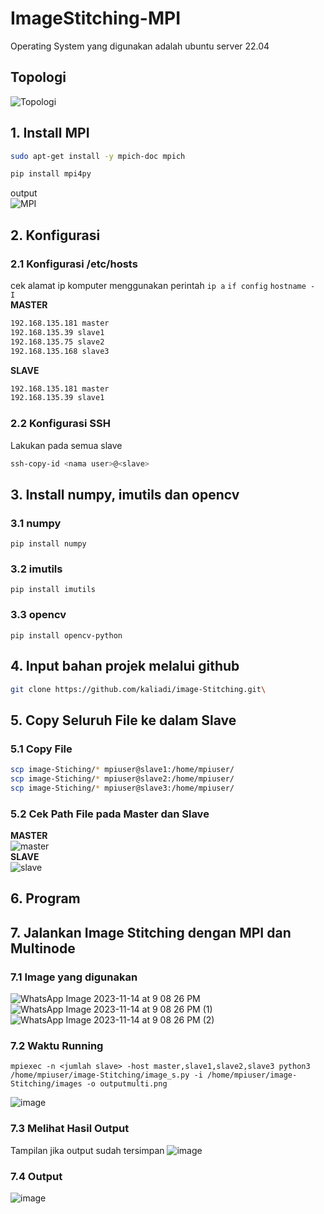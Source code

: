 # ImageStitching-MPI
Operating System yang digunakan adalah ubuntu server 22.04

## Topologi
![Topologi](https://github.com/feliana444/ImageStitching-MPI/assets/145323449/263a5fa1-220e-46f2-8959-34ba6c33901f)

## 1. Install MPI
```sh
sudo apt-get install -y mpich-doc mpich
```
```sh
pip install mpi4py
```
output <br>
![MPI](https://github.com/feliana444/ImageStitching-MPI/assets/145323449/0a4b646e-f73b-4060-9364-49c5f43f4f2a)
## 2. Konfigurasi
### 2.1 Konfigurasi /etc/hosts <br>
cek alamat ip komputer menggunakan perintah `ip a` `if config` `hostname -  I` <br>
**MASTER**
```sh
192.168.135.181 master
192.168.135.39 slave1
192.168.135.75 slave2
192.168.135.168 slave3
```
**SLAVE**
```sh
192.168.135.181 master
192.168.135.39 slave1
```
### 2.2 Konfigurasi SSH <br>
Lakukan pada semua slave
```sh
ssh-copy-id <nama user>@<slave>
```

## 3. Install numpy, imutils dan opencv
### 3.1 numpy
    pip install numpy
### 3.2 imutils
    pip install imutils
### 3.3 opencv
    pip install opencv-python

## 4. Input bahan projek melalui github
```sh
git clone https://github.com/kaliadi/image-Stitching.git\
```

## 5. Copy Seluruh File ke dalam Slave
### 5.1 Copy File
```sh
scp image-Stiching/* mpiuser@slave1:/home/mpiuser/
scp image-Stiching/* mpiuser@slave2:/home/mpiuser/
scp image-Stiching/* mpiuser@slave3:/home/mpiuser/
```
### 5.2 Cek Path File pada Master dan Slave <br>
**MASTER** <br>
![master](https://github.com/feliana444/ImageStitching-MPI/assets/145323449/99b8c0c3-d4fe-4737-ab2d-5d7cf5d3c67a) <br>
**SLAVE** <br>
![slave](https://github.com/feliana444/ImageStitching-MPI/assets/145323449/0e2a4f5a-fa9b-430f-ae80-e35f5889f397)

## 6. Program

## 7. Jalankan Image Stitching dengan MPI dan Multinode
### 7.1 Image yang digunakan
![WhatsApp Image 2023-11-14 at 9 08 26 PM](https://github.com/feliana444/ImageStitching-MPI/assets/145323449/683ac523-28c9-4ff9-9ebf-318ba52b3577)
![WhatsApp Image 2023-11-14 at 9 08 26 PM (1)](https://github.com/feliana444/ImageStitching-MPI/assets/145323449/ec3cfff3-5c5d-4488-b932-39097f1245bb)
![WhatsApp Image 2023-11-14 at 9 08 26 PM (2)](https://github.com/feliana444/ImageStitching-MPI/assets/145323449/9b9d8ae3-9f0e-484a-99c6-c485242b49d7)
### 7.2 Waktu Running
    mpiexec -n <jumlah slave> -host master,slave1,slave2,slave3 python3 /home/mpiuser/image-Stitching/image_s.py -i /home/mpiuser/image-Stitching/images -o outputmulti.png
![image](https://github.com/feliana444/ImageStitching-MPI/assets/145323449/8f9214f2-bd1b-4822-ba67-5e0c13d328ad)
### 7.3 Melihat Hasil Output <br>
Tampilan jika output sudah tersimpan
![image](https://github.com/feliana444/ImageStitching-MPI/assets/145323449/3448576c-6cd8-45e4-80cd-17398e9847ad)
### 7.4 Output
![image](https://github.com/feliana444/ImageStitching-MPI/assets/145323449/2abddfe2-001c-493a-965d-871f6e180928)
